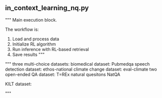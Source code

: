 


## in_context_learning_nq.py

"""
Main execution block.

The workflow is:
1. Load and process data
2. Initialize RL algorithm
4. Run inference with RL-based retrieval
5. Save results
"""


"""
three multi-choice datasets:
    biomedical dataset: Pubmedqa
    speech detection dataset: ethos-national
    climate change dataset: eval-climate
two open-ended QA dataset:
    T=REx
    natural quesitons NatQA
    
KILT dataset:

    
"""